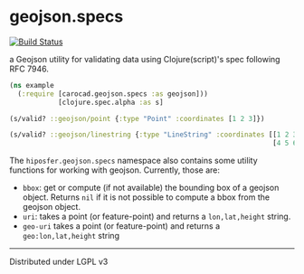 # geojson.specs 

[![Build Status](https://app.travis-ci.com/carocad/geojson.specs.svg?branch=master)](https://app.travis-ci.com/carocad/geojson.specs)


a Geojson utility for validating data using Clojure(script)'s spec following RFC 7946.

```clojure
(ns example
  (:require [carocad.geojson.specs :as geojson]))
            [clojure.spec.alpha :as s] 

(s/valid? ::geojson/point {:type "Point" :coordinates [1 2 3]})

(s/valid? ::geojson/linestring {:type "LineString" :coordinates [[1 2 3]
                                                                 [4 5 6]]})
```

The `hiposfer.geojson.specs` namespace also contains some utility functions for
working with geojson. Currently, those are:
- `bbox`: get or compute (if not available) the bounding box of a geojson object. 
  Returns `nil` if it is not possible to compute a bbox from the geojson object.
- `uri`: takes a point (or feature-point) and returns a `lon,lat,height` string.
- `geo-uri` takes a point (or feature-point) and returns a `geo:lon,lat,height` string

---
Distributed under LGPL v3
